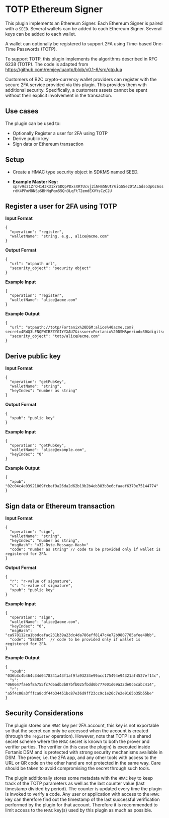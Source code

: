# TOTP Ethereum Signer

This plugin implements an Ethereum Signer. Each Ethereum Signer is paired with a `SEED`. Several wallets can be added to each Ethereum Signer. Several keys can be added to each wallet.

A wallet can optionally be registered to support 2FA using Time-based One-Time Passwords (TOTP).

To support TOTP, this plugin implements the algorithms described in RFC 6238 (TOTP). The code is adapted from https://github.com/remjey/luaotp/blob/v0.1-6/src/otp.lua

Customers of B2C crypto-currency wallet providers can register with the secure 2FA service provided via this plugin. This provides them with additional security. Specifically, a customers assets cannot be spent without their explicit involvement in the transaction.

## Use cases

The plugin can be used to:

 - Optionally Register a user for 2FA using TOTP
 - Derive public key
 - Sign data or Ethereum transaction

## Setup

 - Create a HMAC type security object in SDKMS named SEED.

 - **Example Master Key:** `xprv9s21ZrQH143K31xYSDQpPDxsXRTUcvj2iNHm5NUtrGiGG5e2DtALGdso3pGz6ssrdK4PFmM8NSpSBHNqPqm55Qn3LqFtT2emdEXVYsCzC2U`

## Register a user for 2FA using TOTP

 **Input Format**

```
{
  "operation": "register",
  "walletName": "string, e.g., alice@acme.com"
}
```

**Output Format**

```
{
  "url": "otpauth url",
  "security_object": "security object"
}
```

**Example Input**

```
{
  "operation": "register",
  "walletName": "alice@acme.com"
}
```

**Example Output**

```
{
  "url": "otpauth://totp/Fortanix%20DSM:alice%40acme.com?secret=4RWQ3LFNQEWIBZZYGIYYXAU7&issuer=Fortanix%20DSM&period=30&digits=6&algorithm=SHA1",
  "security_object": "totp/alice@acme.com"
}
```


## Derive public key

 **Input Format**

```
{
  "operation": "getPubKey",
  "walletName": "string",
  "keyIndex": "number as string"
}
```


**Output Format**

```
{
  "xpub": "public key"
}
```

**Example Input**

```
{
  "operation": "getPubKey",
  "walletName": "alice@example.com",
  "keyIndex": "0"
}
```

 **Example Output**

```
{
  "xpub": "02c04c4e03921809fcbef9a26da2d62b19b2b4eb383b3e6cfaaef6370e75144774"
}
```

## Sign data or Ethereum transaction

 **Input Format**

```
{
  "operation": "sign",
  "walletName": "string",
  "keyIndex": "number as string",
  "msgHash": "<32-Byte-Message-Hash>"
  "code": "number as string" // code to be provided only if wallet is registered for 2FA.
}
```


**Output Format**

```
{
  "r": "r-value of signature",
  "s": "s-value of signature",
  "xpub": "public key"
}
```


**Example Input**

```
{
  "operation": "sign",
  "walletName": "alice@acme.com",
  "keyIndex": "0",
  "msgHash": "ca978112ca1bbdcafac231b39a23dc4da786eff8147c4e72b9807785afee48bb",
  "code": "583824"  // code to be provided only if wallet is registered for 2FA.
}
```

**Example Output**

```
{
  "xpub": "036b3c4b464c34d0478341a43f1af9fa93234e99acc175494e94321af4527ef14c",
  "s": "060647fae5f8a755fc7d6adb3b87bfb025fbdd0b777001d69a32de0c6cabc414",
  "r": "a5f4c06a3fffca8cdf44b34451bc87e36d9ff23cc9c1e26c7e2e9165b35b55be"
}
```


## Security Considerations

The plugin stores one `HMAC` key per 2FA account, this key is not exportable so that the secret can only be accessed when the account is created (through the `register` operation). However, note that TOTP is a shared secret scheme where the `HMAC` secret is known to both the prover and verifier parties. The verifier (in this case the plugin) is executed inside Fortanix DSM and is protected with strong security mechanisms available in DSM. The prover, i.e. the 2FA app, and any other tools with access to the URL or QR code on the other hand are not protected in the same way. Care should be taken to avoid compromising the secret through such tools.

The plugin additionally stores some metadata with the `HMAC` key to keep track of the TOTP parameters as well as the last counter value (last timestamp divided by period). The counter is updated every time the plugin is invoked to verify a code. Any user or application with access to the `HMAC` key can therefore find out the timestamp of the last successful verification performed by the plugin for that account. Therefore it is recommended to limit access to the `HMAC` key(s) used by this plugin as much as possible.